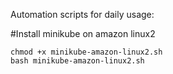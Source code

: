 Automation scripts for daily usage:

#Install minikube on amazon linux2

```
chmod +x minikube-amazon-linux2.sh
bash minikube-amazon-linux2.sh
``` 

